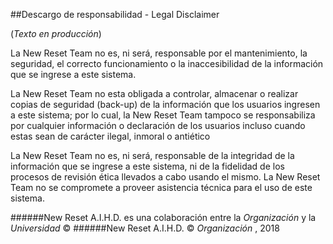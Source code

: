 ##Descargo de responsabilidad  - Legal Disclaimer 

(_Texto en producción_\)

La New Reset Team no es, ni será, responsable por el mantenimiento, la seguridad, el correcto funcionamiento o la inaccesibilidad de la información que se ingrese a este sistema. 

La New Reset Team no esta obligada a controlar, almacenar o realizar copias de seguridad (back-up) de la información que los usuarios ingresen a este sistema; por lo cual, la New Reset Team tampoco se responsabiliza por cualquier información o declaración de los usuarios incluso cuando estas sean de carácter ilegal, inmoral o antiético 

La New Reset Team no es, ni será, responsable de la integridad de la información que se ingrese a este sistema, ni de la fidelidad de los procesos de revisión ética llevados a cabo usando el mismo. La New Reset Team no se compromete a proveer asistencia técnica para el uso de este sistema. 



######New Reset A.I.H.D. es una colaboración entre la *Organización*  y la *Universidad* ©
######New Reset A.I.H.D. © *Organización* , 2018
